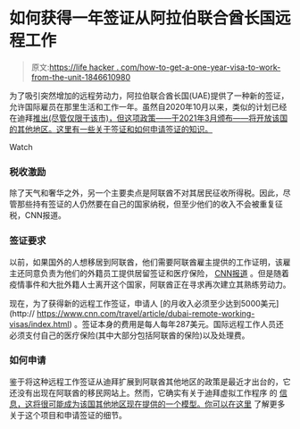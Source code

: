 # 如何获得一年签证从阿拉伯联合酋长国远程工作

> 原文:[https://life hacker . com/how-to-get-a-one-year-visa-to-work-from-the-unit-1846610980](https://lifehacker.com/how-to-get-a-1-year-visa-to-work-remotely-from-the-unit-1846610980)

为了吸引突然增加的远程劳动力，阿拉伯联合酋长国(UAE)提供了一种新的签证，允许国际雇员在那里生活和工作一年。虽然自2020年10月以来，类似的计划已经在迪拜[推出(尽管仅限于该市)，但这项政策——于2021年3月颁布——将开放该国的其他地区。这里有一些关于签证和如何申请签证的知识。](https://www.visitdubai.com/en/business-in-dubai/dubai-for-business/work-remotely-from-dubai-b)

Watch

### 税收激励

除了天气和奢华之外，另一个主要卖点是阿联酋不对其居民征收所得税。因此，尽管那些持有签证的人仍然要在自己的国家纳税，但至少他们的收入不会被重复征税，CNN报道。

### 签证要求

以前，如果国外的人想移居到阿联酋，他们需要阿联酋雇主提供的工作证明，该雇主还同意负责为他们的外籍员工提供居留签证和医疗保险， [CNN报道](https://www.cnn.com/travel/article/dubai-remote-working-visas/index.html) 。但是随着疫情事件和大批外籍人士离开这个国家，阿联酋正在寻求再次建立其熟练劳动力。

现在，为了获得新的远程工作签证，申请人 [的月收入必须至少达到5000美元](http:// https://www.cnn.com/travel/article/dubai-remote-working-visas/index.html) 。签证本身的费用是每人每年287美元。国际远程工作人员还必须支付自己的医疗保险(其中大部分包括阿联酋的保险)以及处理费。

### 如何申请

鉴于将这种远程工作签证从迪拜扩展到阿联酋其他地区的政策是最近才出台的，它还没有出现在阿联酋的移民网站上。然而，它确实有关于迪拜虚拟工作程序 的 [信息，这将很可能成为该国其他地区现在提供的一个模型。你可以在这里](https://u.ae/en/information-and-services/moving-to-the-uae/dubai-virtual-working-programme-for-overseas-professionals) 了解更多关于这个项目和申请签证的细节。